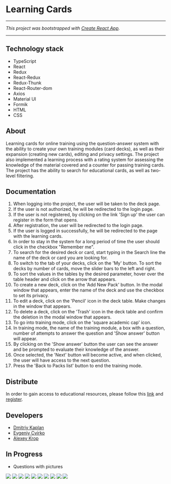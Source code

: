 # Learning Cards
___
*This project was bootstrapped with [Create React App](https://github.com/facebook/create-react-app).*
___
## Technology stack
* TypeScript
* React
* Redux
* React-Redux
* Redux-Thunk
* React-Router-dom
* Axios
* Material UI
* Formik
* HTML
* CSS

## About
Learning cards for online training  using the question-answer system
with the ability to create your own training modules (card decks),
as well as their expansion (creating new cards), editing and privacy
settings. The project also implemented a learning process with a rating
system for assessing the knowledge of the material covered and a counter
for passing training cards. The project has the ability to search for
educational cards, as well as two-level filtering.

## Documentation
1. When logging into the project, the user will be taken to the deck page.
2. If the user is not authorized, he will be redirected to the login page.
3. If the user is not registered, by clicking on the link 'Sign up' the user can register in the form that opens.
4. After registration, the user will be redirected to the login page.
5. If the user is logged in successfully, he will be redirected to the page with the learning cards.
6. In order to stay in the system for a long period of time the user should click in the checkbox "Remember me".
7. To search for the desired deck or card, start typing in the Search line the name of the deck or card you are looking for.
8. To switch to the tab of your decks, click on the 'My' button. To sort the decks by number of cards, move the slider bars to the left and right.
9. To sort the values in the tables by the desired parameter, hover over the table header and click on the arrow that appears.
10. To create a new deck, click on the 'Add New Pack' button. In the modal window that appears, enter the name of the deck and use the checkbox to set its privacy.
11. To edit a deck, click on the 'Pencil' icon in the deck table. Make changes in the window that appears.
12. To delete a deck, click on the 'Trash' icon in the deck table and confirm the deletion in the modal window that appears.
13. To go into training mode, click on the 'square academic cap' icon.
14. In training mode, the name of the training module, a box with a question, number of attempts to answer the question and 'Show answer' button will appear.
15. By clicking on the 'Show answer' button the user can see the answer and be prompted to evaluate their knowledge of the answer.
16. Once selected, the 'Next' button will become active, and when clicked, the user will have access to the next question.
17. Press the 'Back to Packs list' button to end the training mode.

## Distribute
In order to gain access to educational resources, please follow this
[link](https://dmitriykaplan28.github.io/friday/#/login) and [register](https://dmitriykaplan28.github.io/friday/#/register).

## Developers
* [Dmitriy Kaplan](https://github.com/DmitriyKaplan28)
* [Evgeniy Cvirko](https://github.com/EvgeniyCvirko)
* [Alexey Krop](https://github.com/AlexeyKrop)

## In Progress
* Questions with pictures


![](src/common/assets/images/login.png)
![](src/common/assets/images/sign_up.png)
![](src/common/assets/images/profile.png)
![](src/common/assets/images/packs_list.png)
![](src/common/assets/images/cards_list.png)
![](src/common/assets/images/add_pack_modal.png)
![](src/common/assets/images/add_card_modal.png)
![](src/common/assets/images/learning_process_1.png)
![](src/common/assets/images/learning_process_2.png)
![](src/common/assets/images/forgot_password.png)
